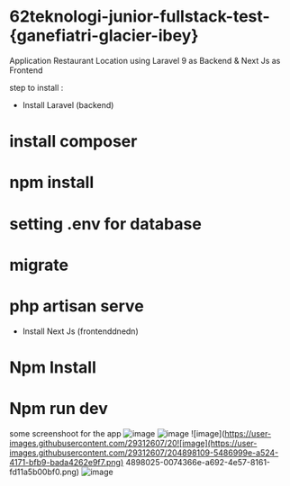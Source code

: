 # 62teknologi-junior-fullstack-test-{ganefiatri-glacier-ibey}

Application Restaurant Location using Laravel 9  as Backend & Next Js as Frontend

step to install :
- Install Laravel (backend)

# install composer
# npm install
# setting .env for database
# migrate
# php artisan serve


- Install Next Js (frontenddnedn)

# Npm Install
# Npm run dev

some screenshoot for the app
![image](https://user-images.githubusercontent.com/29312607/204897728-e3d3e650-af57-4461-9fa0-a495deda7782.png)
![image](https://user-images.githubusercontent.com/29312607/204897821-7d5a6a1c-adf6-428b-9f42-2e91fa864d2a.png)
![image](https://user-images.githubusercontent.com/29312607/20![image](https://user-images.githubusercontent.com/29312607/204898109-5486999e-a524-4171-bfb9-bada4262e9f7.png)
4898025-0074366e-a692-4e57-8161-fd11a5b00bf0.png)
![image](https://user-images.githubusercontent.com/29312607/204898217-78e5003d-09ad-4782-9e9f-a9051f20bf66.png)

